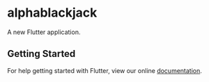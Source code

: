# alphablackjack

A new Flutter application.

## Getting Started

For help getting started with Flutter, view our online
[documentation](https://flutter.io/).
